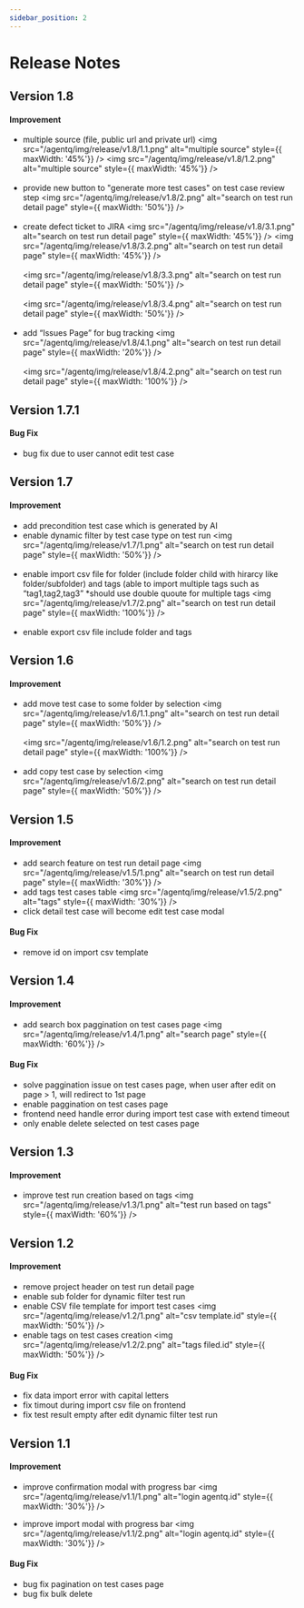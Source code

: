```yaml
---
sidebar_position: 2
---
```


# Release Notes


## Version 1.8

#### Improvement
- multiple source (file, public url and private url)
<img src="/agentq/img/release/v1.8/1.1.png" alt="multiple source" style={{ maxWidth: '45%'}} />
<img src="/agentq/img/release/v1.8/1.2.png" alt="multiple source" style={{ maxWidth: '45%'}} />
<br/><br/>
- provide new button to "generate more test cases" on test case review step
<img src="/agentq/img/release/v1.8/2.png" alt="search on test run detail page" style={{ maxWidth: '50%'}} />
<br/><br/>
- create defect ticket to JIRA
<img src="/agentq/img/release/v1.8/3.1.png" alt="search on test run detail page" style={{ maxWidth: '45%'}} />
<img src="/agentq/img/release/v1.8/3.2.png" alt="search on test run detail page" style={{ maxWidth: '45%'}} />
<br/><br/>
<img src="/agentq/img/release/v1.8/3.3.png" alt="search on test run detail page" style={{ maxWidth: '50%'}} />
<br/><br/>
<img src="/agentq/img/release/v1.8/3.4.png" alt="search on test run detail page" style={{ maxWidth: '50%'}} />
<br/><br/>
- add “Issues Page” for bug tracking
<img src="/agentq/img/release/v1.8/4.1.png" alt="search on test run detail page" style={{ maxWidth: '20%'}} />
<br/><br/>
<img src="/agentq/img/release/v1.8/4.2.png" alt="search on test run detail page" style={{ maxWidth: '100%'}} />


## Version 1.7.1

#### Bug Fix
- bug fix due to user cannot edit test case


## Version 1.7

#### Improvement
- add precondition test case which is generated by AI
- enable dynamic filter by test case type on test run
<img src="/agentq/img/release/v1.7/1.png" alt="search on test run detail page" style={{ maxWidth: '50%'}} />
<br/><br/>
- enable import csv file for folder (include folder child with hirarcy like folder/subfolder) and tags (able to import multiple tags such as “tag1,tag2,tag3” *should use double quoute for multiple tags
<img src="/agentq/img/release/v1.7/2.png" alt="search on test run detail page" style={{ maxWidth: '100%'}} />
<br/><br/>
- enable export csv file include folder and tags


## Version 1.6

#### Improvement
- add move test case to some folder by selection
<img src="/agentq/img/release/v1.6/1.1.png" alt="search on test run detail page" style={{ maxWidth: '50%'}} />
<br/><br/>
<img src="/agentq/img/release/v1.6/1.2.png" alt="search on test run detail page" style={{ maxWidth: '100%'}} />
<br/><br/>
- add copy test case by selection
<img src="/agentq/img/release/v1.6/2.png" alt="search on test run detail page" style={{ maxWidth: '50%'}} />


## Version 1.5

#### Improvement
- add search feature on test run detail page
<img src="/agentq/img/release/v1.5/1.png" alt="search on test run detail page" style={{ maxWidth: '30%'}} />
- add tags test cases table
<img src="/agentq/img/release/v1.5/2.png" alt="tags" style={{ maxWidth: '30%'}} />
- click detail test case will become edit test case modal

#### Bug Fix
- remove id on import csv template


## Version 1.4

#### Improvement
- add search box paggination on test cases page
<img src="/agentq/img/release/v1.4/1.png" alt="search page" style={{ maxWidth: '60%'}} />

#### Bug Fix
- solve paggination issue on test cases page, when user after edit on page > 1, will redirect to 1st page
- enable paggination on test cases page
- frontend need handle error during import test case with extend timeout
- only enable delete selected on test cases page


## Version 1.3

#### Improvement
- improve test run creation based on tags
<img src="/agentq/img/release/v1.3/1.png" alt="test run based on tags" style={{ maxWidth: '60%'}} />


## Version 1.2

#### Improvement
- remove project header on test run detail page
- enable sub folder for dynamic filter test run
- enable CSV file template for import test cases
<img src="/agentq/img/release/v1.2/1.png" alt="csv template.id" style={{ maxWidth: '50%'}} />
- enable tags on test cases creation
<img src="/agentq/img/release/v1.2/2.png" alt="tags filed.id" style={{ maxWidth: '50%'}} />

#### Bug Fix
- fix data import error with capital letters
- fix timout during import csv file on frontend
- fix test result empty after edit dynamic filter test run


## Version 1.1

#### Improvement
- improve confirmation modal with progress bar
<img src="/agentq/img/release/v1.1/1.png" alt="login agentq.id" style={{ maxWidth: '30%'}} />

- improve import modal with progress bar
<img src="/agentq/img/release/v1.1/2.png" alt="login agentq.id" style={{ maxWidth: '30%'}} />

#### Bug Fix
- bug fix pagination on test cases page
- bug fix bulk delete
